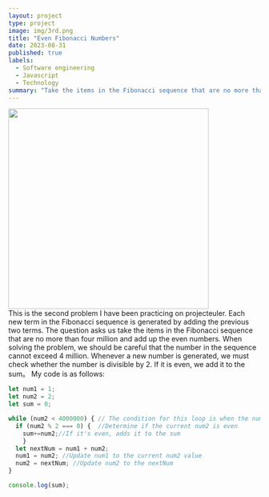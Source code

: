 ```yaml
---
layout: project
type: project
image: img/3rd.png
title: "Even Fibonacci Numbers"
date: 2023-08-31
published: true
labels:
  - Software engineering
  - Javascript
  - Technology
summary: "Take the items in the Fibonacci sequence that are no more than four million and add up the even numbers."
---
```

 

<div class="text-center p-4">
  <img width="400px" src="https://logos-world.net/wp-content/uploads/2023/02/JavaScript-Symbol.png" class="img-thumbnail" >
 
</div>
  This is the second problem I have been practicing on projecteuler. Each new term in the Fibonacci sequence is generated by adding the previous two terms. The question asks us take the items in the Fibonacci sequence that are no more than four million and add up the even numbers. When solving the problem, we should be careful that the number in the sequence cannot exceed 4 million. Whenever a new number is generated, we must check whether the number is divisible by 2. If it is even, we add it to the sum。
My code is as follows:

```javascript
let num1 = 1; 
let num2 = 2; 
let sum = 0;  

while (num2 < 4000000) { // The condition for this loop is when the num2 less than 4000000 
  if (num2 % 2 === 0) {  //Determine if the current num2 is even
    sum+=num2;//If it's even, adds it to the sum
    }
  let nextNum = num1 + num2;
  num1 = num2; //Update num1 to the current num2 value
  num2 = nextNum; //Update num2 to the nextNum
}

console.log(sum);
```
